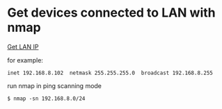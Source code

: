 # Get devices connected to LAN with nmap

[Get LAN IP](/linux/get-lan-ip-address)

for example:

	inet 192.168.8.102  netmask 255.255.255.0  broadcast 192.168.8.255

run nmap in ping scanning mode

	$ nmap -sn 192.168.8.0/24

